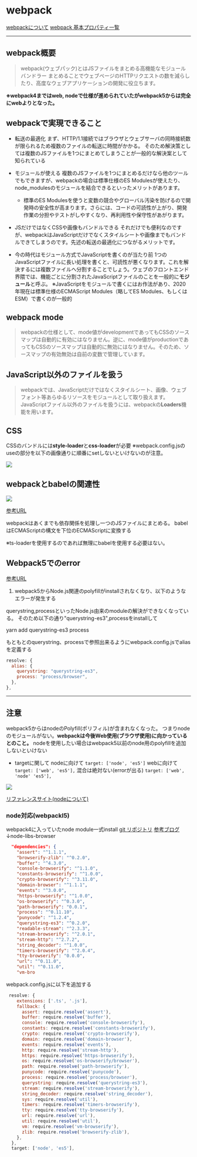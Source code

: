 # webpack

[webpackについて](https://ics.media/entry/12140/)
[webpack 基本プロパティ一覧](https://www.webdesignleaves.com/pr/jquery/webpack_basic_01.html)

---

## webpack概要

>webpack(ウェブパック)とはJSファイルをまとめる高機能なモジュールバンドラー
>まとめることでウェブページのHTTPリクエストの数を減らしたり、高度なウェブアプリケーションの開発に役立ちます。

**※webpack4まではweb, nodeで仕様が進められていたがwebpack5からは完全にwebよりとなった。**

## webpackで実現できること

- 転送の最適化
まず、HTTP/1.1接続ではブラウザとウェブサーバの同時接続数が限られるため複数のファイルの転送に時間がかかる。
そのため解決策としては複数のJSファイルを1つにまとめてしまうことが一般的な解決案として知られている

- モジュールが使える
複数のJSファイルを1つにまとめるだけなら他のツールでもできますが、webpackの場合は標準仕様のES Modulesが使えたり、node_modulesのモジュールを結合できるといったメリットがあります。

  - 標準のES Modulesを使うと変数の競合やグローバル汚染を防げるので開発時の安全性が高まります。さらには、コードの可読性が上がり、開発作業の分担やテストがしやすくなり、再利用性や保守性があがります。

- JSだけではなくCSSや画像もバンドルできる
それだけでも便利なのですが、webpackはJavaScriptだけでなくスタイルシートや画像までもバンドルできてしまうのです。先述の転送の最適化につながるメリットです。

- 今の時代はモジュール方式でJavaScriptを書くのが当たり前
1つのJavaScriptファイルに長い処理を書くと、可読性が悪くなります。これを解決するには複数ファイルへ分割することでしょう。ウェブのフロントエンド界隈では、機能ごとに分割されたJavaScriptファイルのことを一般的に**モジュール**と呼ぶ。
※JavaScriptをモジュールで書くにはお作法があり、2020年現在は標準仕様のECMAScript Modules（略してES Modules、もしくはESM）で書くのが一般的

## webpack mode

>webpackの仕様として、mode値がdevelopmentであってもCSSのソースマップは自動的に有効にはなりません。逆に、mode値がproductionであってもCSSのソースマップは自動的に無効にはなりません。そのため、ソースマップの有効無効は自前の変数で管理しています。

## JavaScript以外のファイルを扱う

>webpackでは、JavaScriptだけではなくスタイルシート、画像、ウェブフォント等あらゆるリソースをモジュールとして取り扱えます。JavaScriptファイル以外のファイルを扱うには、webpackの**Loaders**機能を用います。

## CSS

CSSのバンドルには**style-loader**と**css-loader**が必要
※webpack.config.jsのuseの部分を以下の画像通りに順番にsetしないといけないのが注意。


![](image/webpack_css.png)


## webpackとbabelの関連性

![](../middleware/image/webpack.png)

[参考URL](https://ics.media/entry/16028/#webpack-babel-esnext)

webpackはあくまでも依存関係を処理し一つのJSファイルにまとめる。
babelはECMAScriptの構文を下位のECMAScriptに変換する

※ts-loaderを使用するのであれば無理にbabelを使用する必要はない。

## Webpack5でのerror

[参考URL](https://madogiwa0124.hatenablog.com/entry/2021/02/13/120741)

1. webpack5からNode.js関連のpolyfillがinstallされなくなり、以下のようなエラーが発生する

querystring,processといったNode.js由来のmoduleの解決ができなくなっている。
そのため以下の通り"querystring-es3",processをinstallして

yarn add querystring-es3 process

もともとのquerystring、processで参照出来るようにwebpack.config.jsでaliasを定義する

```js
resolve: {
  alias: {
    querystring: "querystring-es3",
    process: "process/browser",
  },
},
```

---

## 注意

webpack5からはnodeのPolyfill(ポリフィル)が含まれなくなった。
つまりnodeのモジュールがない。**webpackは今後Web使用(ブラウザ使用)に向かっているとのこと。**
nodeを使用したい場合はwebpack5以前のnode用のpolyfillを追加しないといけない

- targetに関して
nodeに向けて
`target: ['node', 'es5']`
webに向けて
`target: ['web', 'es5'],`
混合は絶対ない(errorが出る)
`target: ['web', 'node' 'es5'],`


![](image/webpack5_node.png)

[リファレンスサイト(nodeについて)](https://webpack.js.org/configuration/resolve/#resolvefallback)

### node対応(webpackl5)

webpack4に入っていたnode module一式install
[git リポジトリ](https://github.com/webpack/node-libs-browser/blob/master/package.json)
[参考ブログ](https://blog.hiroppy.me/entry/webpack5)
↓node-libs-browser

```json
  "dependencies": {
    "assert": "^1.1.1",
    "browserify-zlib": "^0.2.0",
    "buffer": "^4.3.0",
    "console-browserify": "^1.1.0",
    "constants-browserify": "^1.0.0",
    "crypto-browserify": "^3.11.0",
    "domain-browser": "^1.1.1",
    "events": "^3.0.0",
    "https-browserify": "^1.0.0",
    "os-browserify": "^0.3.0",
    "path-browserify": "0.0.1",
    "process": "^0.11.10",
    "punycode": "^1.2.4",
    "querystring-es3": "^0.2.0",
    "readable-stream": "^2.3.3",
    "stream-browserify": "^2.0.1",
    "stream-http": "^2.7.2",
    "string_decoder": "^1.0.0",
    "timers-browserify": "^2.0.4",
    "tty-browserify": "0.0.0",
    "url": "^0.11.0",
    "util": "^0.11.0",
    "vm-bro
```

webpack.config.jsに以下を追加する
```js
 resolve: {
    extensions: ['.ts', '.js'],
    fallback: {
      assert: require.resolve('assert'),
      buffer: require.resolve('buffer'),
      console: require.resolve('console-browserify'),
      constants: require.resolve('constants-browserify'),
      crypto: require.resolve('crypto-browserify'),
      domain: require.resolve('domain-browser'),
      events: require.resolve('events'),
      http: require.resolve('stream-http'),
      https: require.resolve('https-browserify'),
      os: require.resolve('os-browserify/browser'),
      path: require.resolve('path-browserify'),
      punycode: require.resolve('punycode'),
      process: require.resolve('process/browser'),
      querystring: require.resolve('querystring-es3'),
      stream: require.resolve('stream-browserify'),
      string_decoder: require.resolve('string_decoder'),
      sys: require.resolve('util'),
      timers: require.resolve('timers-browserify'),
      tty: require.resolve('tty-browserify'),
      url: require.resolve('url'),
      util: require.resolve('util'),
      vm: require.resolve('vm-browserify'),
      zlib: require.resolve('browserify-zlib'),
    },
  },
  target: ['node', 'es5'],

```


